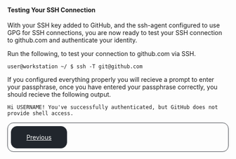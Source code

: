 #### Testing Your SSH Connection

With your SSH key added to GitHub, and the ssh-agent configured to use GPG for SSH connections, you are now ready to test your SSH connection to github.com and authenticate your identity.

Run the following, to test your connection to github.com via SSH.

```shell
user@workstation ~/ $ ssh -T git@github.com
```

If you configured everything properly you will recieve a prompt to enter your passphrase, once you have entered your passphrase correctly, you should recieve the following output.

```
Hi USERNAME! You've successfully authenticated, but GitHub does not provide shell access.
```

<style>
    .bottom-nav {
        display: flex; 
        justify-content: flex-start; 
        border: 1px solid #373b42; 
        border-radius: 1em; 
        padding: 0.5em;
    }
    .nav-link{
        border: 1px solid #373b42; 
        border-radius: 1em; 
        padding: 0.5em; 
        width: 8em; 
        height: 2.5em; 
        background-color: #21262d;
        cursor: pointer;
        color: #fff;
        align-content: center;
        text-align: center; 
    }

    .nav-link:hover {
        text-decoration: none;
        color: #aeb4b9;
    }
</style>
<div class="bottom-nav">
  <a href="adding-a-new-ssh-key-to-your-github-account.md" class="nav-link">Previous</a>
</div>